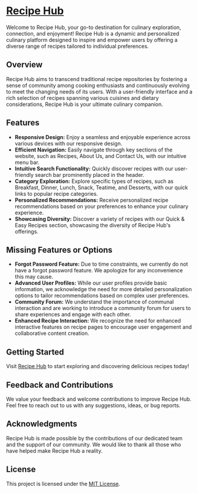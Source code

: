 # [Recipe Hub](https://recipehub-watch-cook-savor.onrender.com/)

Welcome to Recipe Hub, your go-to destination for culinary exploration, connection, and enjoyment! Recipe Hub is a dynamic and personalized culinary platform designed to inspire and empower users by offering a diverse range of recipes tailored to individual preferences.

## Overview

Recipe Hub aims to transcend traditional recipe repositories by fostering a sense of community among cooking enthusiasts and continuously evolving to meet the changing needs of its users. With a user-friendly interface and a rich selection of recipes spanning various cuisines and dietary considerations, Recipe Hub is your ultimate culinary companion.

## Features

- **Responsive Design:** Enjoy a seamless and enjoyable experience across various devices with our responsive design.
- **Efficient Navigation:** Easily navigate through key sections of the website, such as Recipes, About Us, and Contact Us, with our intuitive menu bar.
- **Intuitive Search Functionality:** Quickly discover recipes with our user-friendly search bar prominently placed in the header.
- **Category Exploration:** Explore specific types of recipes, such as Breakfast, Dinner, Lunch, Snack, Teatime, and Desserts, with our quick links to popular recipe categories.
- **Personalized Recommendations:** Receive personalized recipe recommendations based on your preferences to enhance your culinary experience.
- **Showcasing Diversity:** Discover a variety of recipes with our Quick & Easy Recipes section, showcasing the diversity of Recipe Hub's offerings.

## Missing Features or Options

- **Forgot Password Feature:** Due to time constraints, we currently do not have a forgot password feature. We apologize for any inconvenience this may cause.
- **Advanced User Profiles:** While our user profiles provide basic information, we acknowledge the need for more detailed personalization options to tailor recommendations based on complex user preferences.
- **Community Forum:** We understand the importance of communal interaction and are working to introduce a community forum for users to share experiences and engage with each other.
- **Enhanced Recipe Interaction:** We recognize the need for enhanced interactive features on recipe pages to encourage user engagement and collaborative content creation.

## Getting Started

Visit [Recipe Hub](https://recipehub-watch-cook-savor.onrender.com/) to start exploring and discovering delicious recipes today!

## Feedback and Contributions

We value your feedback and welcome contributions to improve Recipe Hub. Feel free to reach out to us with any suggestions, ideas, or bug reports.

## Acknowledgments

Recipe Hub is made possible by the contributions of our dedicated team and the support of our community. We would like to thank all those who have helped make Recipe Hub a reality.

## License

This project is licensed under the [MIT License](LICENSE).
